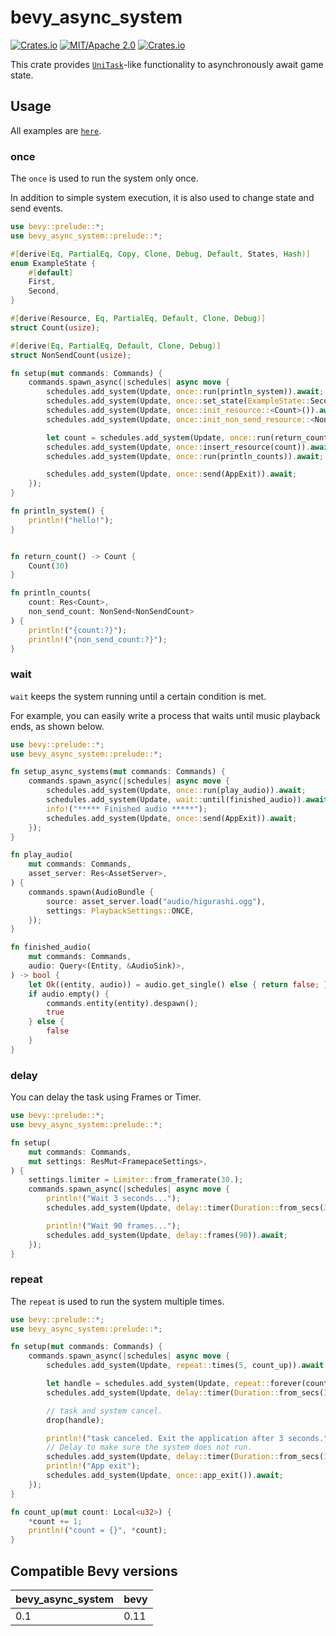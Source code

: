 # bevy_async_system

[![Crates.io](https://img.shields.io/crates/v/bevy_async_system.svg)](https://crates.io/crates/bevy_async_system)
[![MIT/Apache 2.0](https://img.shields.io/badge/license-MIT%2FApache-blue.svg)](https://github.com/elm-register/bevy_async_system#license)
[![Crates.io](https://img.shields.io/crates/d/bevy_async_system.svg)](https://crates.io/crates/bevy_async_system)

This crate provides [`UniTask`](https://github.com/Cysharp/UniTask)-like functionality to asynchronously await game
state.

## Usage

All examples are [`here`](./examples/).

### once

The `once` is used to run the system only once.

In addition to simple system execution, it is also used to change state and send events.

```rust
use bevy::prelude::*;
use bevy_async_system::prelude::*;

#[derive(Eq, PartialEq, Copy, Clone, Debug, Default, States, Hash)]
enum ExampleState {
    #[default]
    First,
    Second,
}

#[derive(Resource, Eq, PartialEq, Default, Clone, Debug)]
struct Count(usize);

#[derive(Eq, PartialEq, Default, Clone, Debug)]
struct NonSendCount(usize);

fn setup(mut commands: Commands) {
    commands.spawn_async(|schedules| async move {
        schedules.add_system(Update, once::run(println_system)).await;
        schedules.add_system(Update, once::set_state(ExampleState::Second)).await;
        schedules.add_system(Update, once::init_resource::<Count>()).await;
        schedules.add_system(Update, once::init_non_send_resource::<NonSendCount>()).await;

        let count = schedules.add_system(Update, once::run(return_count)).await;
        schedules.add_system(Update, once::insert_resource(count)).await;
        schedules.add_system(Update, once::run(println_counts)).await;

        schedules.add_system(Update, once::send(AppExit)).await;
    });
}

fn println_system() {
    println!("hello!");
}


fn return_count() -> Count {
    Count(30)
}

fn println_counts(
    count: Res<Count>,
    non_send_count: NonSend<NonSendCount>
) {
    println!("{count:?}");
    println!("{non_send_count:?}");
}
```

### wait

`wait` keeps the system running until a certain condition is met.

For example, you can easily write a process that waits until music playback ends, as shown below.

```rust
use bevy::prelude::*;
use bevy_async_system::prelude::*;

fn setup_async_systems(mut commands: Commands) {
    commands.spawn_async(|schedules| async move {
        schedules.add_system(Update, once::run(play_audio)).await;
        schedules.add_system(Update, wait::until(finished_audio)).await;
        info!("***** Finished audio *****");
        schedules.add_system(Update, once::send(AppExit)).await;
    });
}

fn play_audio(
    mut commands: Commands,
    asset_server: Res<AssetServer>,
) {
    commands.spawn(AudioBundle {
        source: asset_server.load("audio/higurashi.ogg"),
        settings: PlaybackSettings::ONCE,
    });
}

fn finished_audio(
    mut commands: Commands,
    audio: Query<(Entity, &AudioSink)>,
) -> bool {
    let Ok((entity, audio)) = audio.get_single() else { return false; };
    if audio.empty() {
        commands.entity(entity).despawn();
        true
    } else {
        false
    }
}
```

### delay

You can delay the task using Frames or Timer.

```rust
use bevy::prelude::*;
use bevy_async_system::prelude::*;

fn setup(
    mut commands: Commands,
    mut settings: ResMut<FramepaceSettings>,
) {
    settings.limiter = Limiter::from_framerate(30.);
    commands.spawn_async(|schedules| async move {
        println!("Wait 3 seconds...");
        schedules.add_system(Update, delay::timer(Duration::from_secs(3))).await;

        println!("Wait 90 frames...");
        schedules.add_system(Update, delay::frames(90)).await;
    });
}
```

### repeat

The `repeat` is used to run the system multiple times.

```rust
use bevy::prelude::*;
use bevy_async_system::prelude::*;

fn setup(mut commands: Commands) {
    commands.spawn_async(|schedules| async move {
        schedules.add_system(Update, repeat::times(5, count_up)).await;

        let handle = schedules.add_system(Update, repeat::forever(count_up));
        schedules.add_system(Update, delay::timer(Duration::from_secs(3))).await;

        // task and system cancel.
        drop(handle);

        println!("task canceled. Exit the application after 3 seconds.");
        // Delay to make sure the system does not run.
        schedules.add_system(Update, delay::timer(Duration::from_secs(3))).await;
        println!("App exit");
        schedules.add_system(Update, once::app_exit()).await;
    });
}

fn count_up(mut count: Local<u32>) {
    *count += 1;
    println!("count = {}", *count);
}
```

## Compatible Bevy versions

| bevy_async_system | bevy |
|-------------------|------|
| 0.1               | 0.11 |